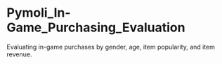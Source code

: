 # Pymoli_In-Game_Purchasing_Evaluation
Evaluating in-game purchases by gender, age, item popularity, and item revenue.
